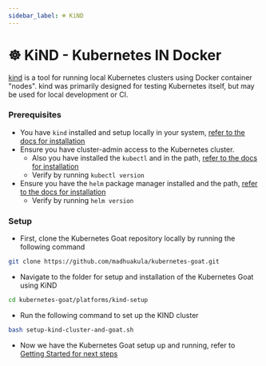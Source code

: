 ```yaml
---
sidebar_label: ☸️ KiND
---
```


# ☸️ KiND - Kubernetes IN Docker

[kind](https://sigs.k8s.io/kind) is a tool for running local Kubernetes clusters using Docker container "nodes". kind was primarily designed for testing Kubernetes itself, but may be used for local development or CI.

### Prerequisites

* You have `kind` installed and setup locally in your system, [refer to the docs for installation](https://kind.sigs.k8s.io/)
* Ensure you have cluster-admin access to the Kubernetes cluster.
  * Also you have installed the `kubectl` and in the path, [refer to the docs for installation](https://kubernetes.io/docs/tasks/tools/install-kubectl/)
  * Verify by running `kubectl version`
* Ensure you have the `helm` package manager installed and the path, [refer to the docs for installation](https://helm.sh/docs/intro/install)
  * Verify by running `helm version`

### Setup

* First, clone the Kubernetes Goat repository locally by running the following command

```bash
git clone https://github.com/madhuakula/kubernetes-goat.git
```

* Navigate to the folder for setup and installation of the Kubernetes Goat using KiND

```bash
cd kubernetes-goat/platforms/kind-setup
```

* Run the following command to set up the KIND cluster

```bash
bash setup-kind-cluster-and-goat.sh
```

* Now we have the Kubernetes Goat setup up and running, refer to [Getting Started for next steps](../getting-started)
